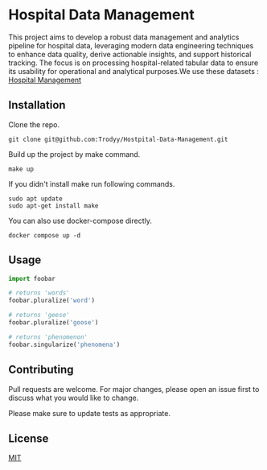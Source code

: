 # Hospital Data Management

This project aims to develop a robust data management and analytics pipeline for hospital data, leveraging modern data engineering techniques to enhance data quality, derive actionable insights, and support historical tracking. The focus is on processing hospital-related tabular data to ensure its usability for operational and analytical purposes.We use these datasets : [Hospital Management](https://www.kaggle.com/datasets/kanakbaghel/hospital-management-dataset)

## Installation

Clone the repo.
```
git clone git@github.com:Trodyy/Hostpital-Data-Management.git
```
Build up the project by make command.
```
make up
```
If you didn't install make run following commands.
```
sudo apt update
sudo apt-get install make
```
You can also use docker-compose directly.
```
docker compose up -d
```


## Usage

```python
import foobar

# returns 'words'
foobar.pluralize('word')

# returns 'geese'
foobar.pluralize('goose')

# returns 'phenomenon'
foobar.singularize('phenomena')
```

## Contributing

Pull requests are welcome. For major changes, please open an issue first
to discuss what you would like to change.

Please make sure to update tests as appropriate.

## License

[MIT](https://choosealicense.com/licenses/mit/)
